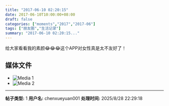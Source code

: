 ```yaml
---
title: "2017-06-10 02:20:15"
date: 2017-06-10T10:00:00+08:00
draft: false
categories: ["moments","2017","2017-06"]
tags: ["朋友圈","生活记录"]
summary: "2017-06-10 02:20:15..."
---
```


给大家看看我的素颜😂😂😂这个APP对女性真是太不友好了！

## 媒体文件

- ![Media 1](/Moments/photos/2017-06-10/201706100220150.jpg)
- ![Media 2](/Moments/photos/2017-06-10/201706100220151.jpg)

---

**帖子类型:** 1
**用户名:** chenxueyuan001
**处理时间:** 2025/8/28 22:29:18